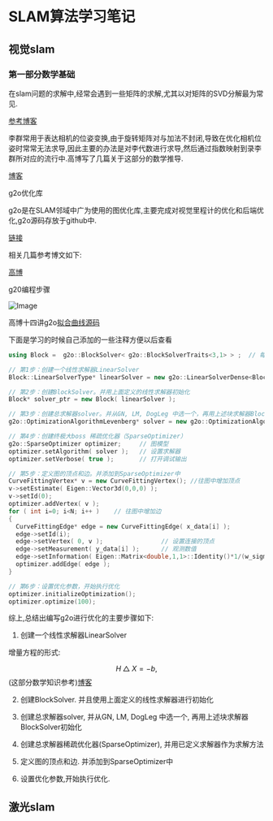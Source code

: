 # SLAM算法学习笔记

## 视觉slam

### 第一部分数学基础

在slam问题的求解中,经常会遇到一些矩阵的求解,尤其以对矩阵的SVD分解最为常见.

[参考博客](https://blog.csdn.net/billbliss/article/details/78579308)

李群常用于表达相机的位姿变换,由于旋转矩阵对与加法不封闭,导致在优化相机位姿时常常无法求导,因此主要的办法是对李代数进行求导,然后通过指数映射到录李群所对应的流行中.高博写了几篇关于这部分的数学推导.

[博客](https://www.cnblogs.com/gaoxiang12/p/5137454.html#4500852)



g2o优化库

g2o是在SLAM邻域中广为使用的图优化库,主要完成对视觉里程计的优化和后端优化,g2o源码存放于github中.

[链接](https://github.com/RainerKuemmerle/g2o)

相关几篇参考博文如下:

[高博](https://www.cnblogs.com/gaoxiang12/p/5304272.html)

g20编程步骤

![Image](https://github.com/zhoupengwei/SLAM/blob/master/img-folder/g2o.png)

高博十四讲g2o[拟合曲线源码](https://github.com/gaoxiang12/slambook2/blob/master/ch6/g2oCurveFitting.cpp)

下面是学习的时候自己添加的一些注释方便以后查看

```c++
using Block =  g2o::BlockSolver< g2o::BlockSolverTraits<3,1> > ;  // 每个误差项优化变量维度为3，误差值维度为1

// 第1步：创建一个线性求解器LinearSolver
Block::LinearSolverType* linearSolver = new g2o::LinearSolverDense<Block::PoseMatrixType>(); 

// 第2步：创建BlockSolver。并用上面定义的线性求解器初始化
Block* solver_ptr = new Block( linearSolver );      

// 第3步：创建总求解器solver。并从GN, LM, DogLeg 中选一个，再用上述块求解器BlockSolver初始化
g2o::OptimizationAlgorithmLevenberg* solver = new g2o::OptimizationAlgorithmLevenberg( solver_ptr );

// 第4步：创建终极大boss 稀疏优化器（SparseOptimizer）
g2o::SparseOptimizer optimizer;     // 图模型
optimizer.setAlgorithm( solver );   // 设置求解器
optimizer.setVerbose( true );       // 打开调试输出

// 第5步：定义图的顶点和边。并添加到SparseOptimizer中
CurveFittingVertex* v = new CurveFittingVertex(); //往图中增加顶点
v->setEstimate( Eigen::Vector3d(0,0,0) );
v->setId(0);
optimizer.addVertex( v );
for ( int i=0; i<N; i++ )    // 往图中增加边
{
  CurveFittingEdge* edge = new CurveFittingEdge( x_data[i] );
  edge->setId(i);
  edge->setVertex( 0, v );                // 设置连接的顶点
  edge->setMeasurement( y_data[i] );      // 观测数值
  edge->setInformation( Eigen::Matrix<double,1,1>::Identity()*1/(w_sigma*w_sigma) ); // 信息矩阵：协方差矩阵之逆
  optimizer.addEdge( edge );
}

// 第6步：设置优化参数，开始执行优化
optimizer.initializeOptimization();
optimizer.optimize(100);
```

综上,总结出编写g2o进行优化的主要步骤如下:

1.  创建一个线性求解器LinearSolver

   增量方程的形式:

   
   $$
   H△X=-b,
   $$
   (这部分数学知识参考)[博客](https://www.cnblogs.com/gaoxiang12/p/5244828.html)

2. 创建BlockSolver. 并且使用上面定义的线性求解器进行初始化

3. 创建总求解器solver, 并从GN, LM, DogLeg 中选一个, 再用上述块求解器BlockSolver初始化

4. 创建总求解器稀疏优化器(SparseOptimizer), 并用已定义求解器作为求解方法

5. 定义图的顶点和边. 并添加到SparseOptimizer中

6. 设置优化参数,开始执行优化.

## 激光slam























